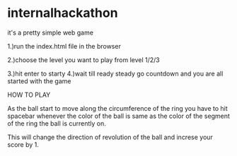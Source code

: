 # internalhackathon
it's a pretty simple web game 

1.)run the index.html file in the browser

2.)choose the level you want to play from level 1/2/3

3.)hit enter to starty
4.)wait till ready steady go countdown and you are all started with the game

HOW TO PLAY

As the ball start to move along the circumference of the ring you have to hit spacebar whenever the color of the ball
is same as the color of the segment of the ring the ball is currently on.

This will change the direction of revolution of the ball and increse your score by 1.
